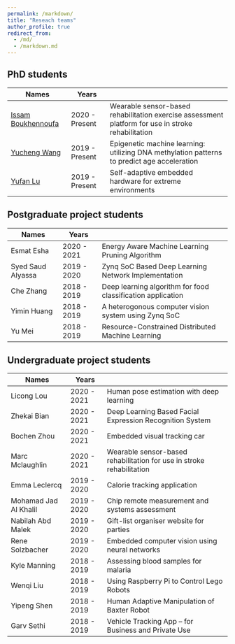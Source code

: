 ```yaml
---
permalink: /markdown/
title: "Reseach teams"
author_profile: true
redirect_from: 
  - /md/
  - /markdown.md
---
```


## PhD students

| Names                   | Years            |                                                              |
| --------                | ---------------- | ------------------------------------------------------------ |
| [Issam Boukhennoufa](https://balancezhai.github.io/portfolio/protfolio-2/) | 2020 - Present   | Wearable sensor-based rehabilitation exercise assessment platform for use in stroke rehabilitation                          |
| [Yucheng Wang](https://balancezhai.github.io/portfolio/protfolio-3/)       | 2019 - Present   | Epigenetic machine learning: utilizing DNA methylation patterns to predict age acceleration                          |
| [Yufan Lu](https://balancezhai.github.io/portfolio/portfolio-1/)           | 2019 - Present   | Self-adaptive embedded hardware for extreme environments     |

## Postgraduate project students

| Names                   | Years            |                                                              |
| --------                | ---------------- | ------------------------------------------------------------ |
| Esmat Esha       | 2020 - 2021   | Energy Aware Machine Learning Pruning Algorithm     |
| Syed Saud Alyassa       | 2019 - 2020   | Zynq SoC Based Deep Learning Network Implementation   |
| Che Zhang | 2018 - 2019   | Deep learning algorithm for food classification application                         |
| Yimin Huang | 2018 - 2019   | A heterogonous computer vision system using Zynq SoC                 |
| Yu Mei | 2018 - 2019   | Resource-Constrained Distributed Machine Learning                         |

## Undergraduate project students

| Names                   | Years            |                                                              |
| --------                | ---------------- | ------------------------------------------------------------ |
| Licong Lou         | 2020 - 2021   | Human pose estimation with deep learning |
| Zhekai Bian        | 2020 - 2021   | Deep Learning Based Facial Expression Recognition System |
| Bochen Zhou        | 2020 - 2021   | Embedded visual tracking car |
| Marc Mclaughlin    | 2020 - 2021   | Wearable sensor-based rehabilitation for use in stroke rehabilitation |
| Emma Leclercq    | 2019 - 2020   | Calorie tracking application |
| Mohamad Jad Al Khalil    | 2019 - 2020    | Chip remote measurement and systems assessment |
| Nabilah Abd Malek    | 2019 - 2020    | Gift-list organiser website for parties |
| Rene Solzbacher   | 2019 - 2020    | Embedded computer vision using neural networks |
| Kyle Manning   | 2018 - 2019    | Assessing blood samples for malaria |
| Wenqi Liu   | 2018 - 2019    | Using Raspberry Pi to Control Lego Robots |
| Yipeng Shen   | 2018 - 2019    | Human Adaptive Manipulation of Baxter Robot |
| Garv Sethi  | 2018 - 2019    | Vehicle Tracking App – for Business and Private Use|




